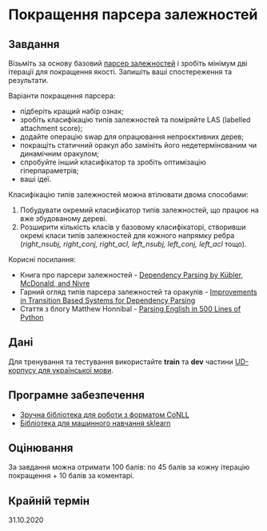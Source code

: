 # Покращення парсера залежностей

## Завдання

Візьміть за основу базовий [парсер залежностей](dep-parser-uk.ipynb) і зробіть мінімум дві ітерації для покращення якості. Запишіть ваші спостереження та результати.

Варіанти покращення парсера:
* підберіть кращий набір ознак;
* зробіть класифікацію типів залежностей та поміряйте LAS (labelled attachment score);
* додайте операцію swap для опрацювання непроєктивних дерев;
* покращіть статичний оракул або замініть його недетермінованим чи динамічним оракулом;
* спробуйте інший класифікатор та зробіть оптимізацію гіперпараметрів;
* ваші ідеї.

Класифікацію типів залежностей можна втілювати двома способами:
1. Побудувати окремий класифікатор типів залежностей, що працює на вже збудованому дереві.
2. Розширити кількість класів у базовому класифікаторі, створивши окремі класи типів залежностей для кожного напрямку ребра (*right_nsubj, right_conj, right_acl, left_nsubj, left_conj, left_acl* тощо).

Корисні посилання:
* Книга про парсери залежностей - [Dependency Parsing by Kübler, McDonald, and Nivre](https://books.google.com.ua/books?id=k3iiup7HB9UC&pg=PA21&hl=uk&source=gbs_toc_r&cad=4#v=onepage&q&f=false)
* Гарний огляд типів парсера залежностей та оракулів - [Improvements in Transition Based Systems for Dependency Parsing](http://paduaresearch.cab.unipd.it/8004/1/Tesi.pdf)
* Стаття з блогу Matthew Honnibal - [Parsing English in 500 Lines of Python](https://explosion.ai/blog/parsing-english-in-python)

## Дані

Для тренування та тестування використайте **train** та **dev** частини [UD-корпусу для української мови](https://github.com/UniversalDependencies/UD_Ukrainian-IU/).

## Програмне забезпечення

* [Зручна бібліотека для роботи з форматом CoNLL](https://github.com/EmilStenstrom/conllu)
* [Бібліотека для машинного навчання sklearn](https://scikit-learn.org/stable/)

## Оцінювання

За завдання можна отримати 100 балів: по 45 балів за кожну ітерацію покращення + 10 балів за коментарі.

## Крайній термін

31.10.2020

